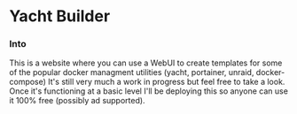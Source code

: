 # Yacht Builder

### Into
This is a website where you can use a WebUI to create templates for some of the popular docker managment utilities (yacht, portainer, unraid, docker-compose) It's still very much a work in progress but feel free to take a look. Once it's functioning at a basic level I'll be deploying this so anyone can use it 100% free (possibly ad supported).